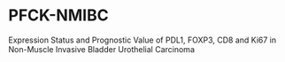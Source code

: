 # PFCK-NMIBC
Expression Status and Prognostic Value of PDL1, FOXP3, CD8 and Ki67 in Non-Muscle Invasive Bladder Urothelial Carcinoma
